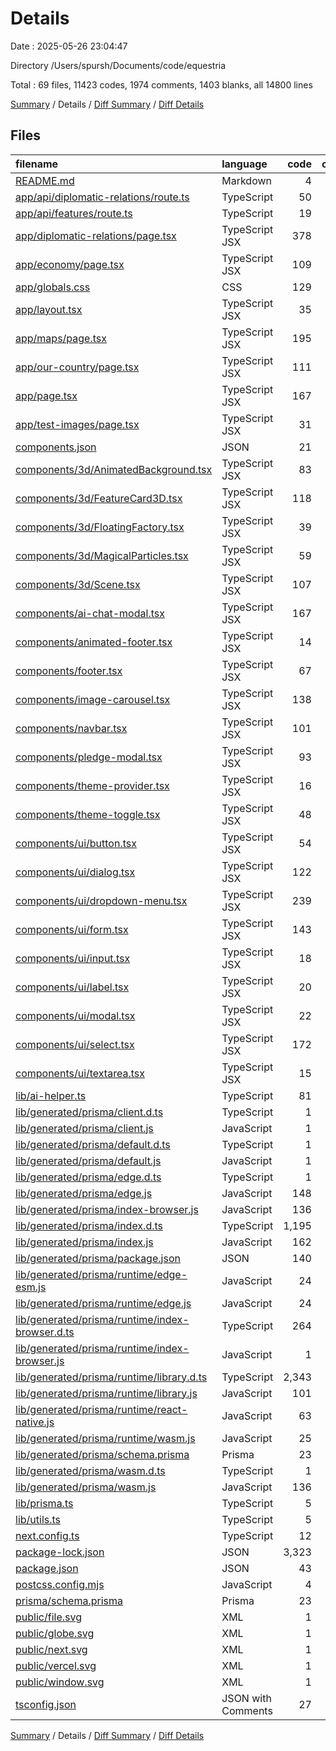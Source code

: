 # Details

Date : 2025-05-26 23:04:47

Directory /Users/spursh/Documents/code/equestria

Total : 69 files,  11423 codes, 1974 comments, 1403 blanks, all 14800 lines

[Summary](results.md) / Details / [Diff Summary](diff.md) / [Diff Details](diff-details.md)

## Files
| filename | language | code | comment | blank | total |
| :--- | :--- | ---: | ---: | ---: | ---: |
| [README.md](/README.md) | Markdown | 4 | 0 | 1 | 5 |
| [app/api/diplomatic-relations/route.ts](/app/api/diplomatic-relations/route.ts) | TypeScript | 50 | 0 | 7 | 57 |
| [app/api/features/route.ts](/app/api/features/route.ts) | TypeScript | 19 | 0 | 2 | 21 |
| [app/diplomatic-relations/page.tsx](/app/diplomatic-relations/page.tsx) | TypeScript JSX | 378 | 0 | 33 | 411 |
| [app/economy/page.tsx](/app/economy/page.tsx) | TypeScript JSX | 109 | 0 | 13 | 122 |
| [app/globals.css](/app/globals.css) | CSS | 129 | 1 | 9 | 139 |
| [app/layout.tsx](/app/layout.tsx) | TypeScript JSX | 35 | 0 | 4 | 39 |
| [app/maps/page.tsx](/app/maps/page.tsx) | TypeScript JSX | 195 | 0 | 19 | 214 |
| [app/our-country/page.tsx](/app/our-country/page.tsx) | TypeScript JSX | 111 | 0 | 15 | 126 |
| [app/page.tsx](/app/page.tsx) | TypeScript JSX | 167 | 0 | 17 | 184 |
| [app/test-images/page.tsx](/app/test-images/page.tsx) | TypeScript JSX | 31 | 0 | 2 | 33 |
| [components.json](/components.json) | JSON | 21 | 0 | 0 | 21 |
| [components/3d/AnimatedBackground.tsx](/components/3d/AnimatedBackground.tsx) | TypeScript JSX | 83 | 3 | 8 | 94 |
| [components/3d/FeatureCard3D.tsx](/components/3d/FeatureCard3D.tsx) | TypeScript JSX | 118 | 8 | 14 | 140 |
| [components/3d/FloatingFactory.tsx](/components/3d/FloatingFactory.tsx) | TypeScript JSX | 39 | 5 | 7 | 51 |
| [components/3d/MagicalParticles.tsx](/components/3d/MagicalParticles.tsx) | TypeScript JSX | 59 | 2 | 6 | 67 |
| [components/3d/Scene.tsx](/components/3d/Scene.tsx) | TypeScript JSX | 107 | 2 | 6 | 115 |
| [components/ai-chat-modal.tsx](/components/ai-chat-modal.tsx) | TypeScript JSX | 167 | 0 | 17 | 184 |
| [components/animated-footer.tsx](/components/animated-footer.tsx) | TypeScript JSX | 14 | 0 | 2 | 16 |
| [components/footer.tsx](/components/footer.tsx) | TypeScript JSX | 67 | 0 | 5 | 72 |
| [components/image-carousel.tsx](/components/image-carousel.tsx) | TypeScript JSX | 138 | 0 | 14 | 152 |
| [components/navbar.tsx](/components/navbar.tsx) | TypeScript JSX | 101 | 0 | 9 | 110 |
| [components/pledge-modal.tsx](/components/pledge-modal.tsx) | TypeScript JSX | 93 | 0 | 28 | 121 |
| [components/theme-provider.tsx](/components/theme-provider.tsx) | TypeScript JSX | 16 | 0 | 2 | 18 |
| [components/theme-toggle.tsx](/components/theme-toggle.tsx) | TypeScript JSX | 48 | 1 | 9 | 58 |
| [components/ui/button.tsx](/components/ui/button.tsx) | TypeScript JSX | 54 | 0 | 6 | 60 |
| [components/ui/dialog.tsx](/components/ui/dialog.tsx) | TypeScript JSX | 122 | 0 | 14 | 136 |
| [components/ui/dropdown-menu.tsx](/components/ui/dropdown-menu.tsx) | TypeScript JSX | 239 | 0 | 19 | 258 |
| [components/ui/form.tsx](/components/ui/form.tsx) | TypeScript JSX | 143 | 0 | 25 | 168 |
| [components/ui/input.tsx](/components/ui/input.tsx) | TypeScript JSX | 18 | 0 | 4 | 22 |
| [components/ui/label.tsx](/components/ui/label.tsx) | TypeScript JSX | 20 | 0 | 5 | 25 |
| [components/ui/modal.tsx](/components/ui/modal.tsx) | TypeScript JSX | 22 | 0 | 2 | 24 |
| [components/ui/select.tsx](/components/ui/select.tsx) | TypeScript JSX | 172 | 0 | 14 | 186 |
| [components/ui/textarea.tsx](/components/ui/textarea.tsx) | TypeScript JSX | 15 | 0 | 4 | 19 |
| [lib/ai-helper.ts](/lib/ai-helper.ts) | TypeScript | 81 | 0 | 16 | 97 |
| [lib/generated/prisma/client.d.ts](/lib/generated/prisma/client.d.ts) | TypeScript | 1 | 0 | 0 | 1 |
| [lib/generated/prisma/client.js](/lib/generated/prisma/client.js) | JavaScript | 1 | 2 | 1 | 4 |
| [lib/generated/prisma/default.d.ts](/lib/generated/prisma/default.d.ts) | TypeScript | 1 | 0 | 0 | 1 |
| [lib/generated/prisma/default.js](/lib/generated/prisma/default.js) | JavaScript | 1 | 2 | 1 | 4 |
| [lib/generated/prisma/edge.d.ts](/lib/generated/prisma/edge.d.ts) | TypeScript | 1 | 0 | 0 | 1 |
| [lib/generated/prisma/edge.js](/lib/generated/prisma/edge.js) | JavaScript | 148 | 21 | 27 | 196 |
| [lib/generated/prisma/index-browser.js](/lib/generated/prisma/index-browser.js) | JavaScript | 136 | 21 | 26 | 183 |
| [lib/generated/prisma/index.d.ts](/lib/generated/prisma/index.d.ts) | TypeScript | 1,195 | 943 | 286 | 2,424 |
| [lib/generated/prisma/index.js](/lib/generated/prisma/index.js) | JavaScript | 162 | 23 | 32 | 217 |
| [lib/generated/prisma/package.json](/lib/generated/prisma/package.json) | JSON | 140 | 0 | 0 | 140 |
| [lib/generated/prisma/runtime/edge-esm.js](/lib/generated/prisma/runtime/edge-esm.js) | JavaScript | 24 | 3 | 8 | 35 |
| [lib/generated/prisma/runtime/edge.js](/lib/generated/prisma/runtime/edge.js) | JavaScript | 24 | 3 | 8 | 35 |
| [lib/generated/prisma/runtime/index-browser.d.ts](/lib/generated/prisma/runtime/index-browser.d.ts) | TypeScript | 264 | 20 | 87 | 371 |
| [lib/generated/prisma/runtime/index-browser.js](/lib/generated/prisma/runtime/index-browser.js) | JavaScript | 1 | 14 | 2 | 17 |
| [lib/generated/prisma/runtime/library.d.ts](/lib/generated/prisma/runtime/library.d.ts) | TypeScript | 2,343 | 846 | 459 | 3,648 |
| [lib/generated/prisma/runtime/library.js](/lib/generated/prisma/runtime/library.js) | JavaScript | 101 | 16 | 30 | 147 |
| [lib/generated/prisma/runtime/react-native.js](/lib/generated/prisma/runtime/react-native.js) | JavaScript | 63 | 5 | 16 | 84 |
| [lib/generated/prisma/runtime/wasm.js](/lib/generated/prisma/runtime/wasm.js) | JavaScript | 25 | 3 | 8 | 36 |
| [lib/generated/prisma/schema.prisma](/lib/generated/prisma/schema.prisma) | Prisma | 23 | 4 | 6 | 33 |
| [lib/generated/prisma/wasm.d.ts](/lib/generated/prisma/wasm.d.ts) | TypeScript | 1 | 0 | 0 | 1 |
| [lib/generated/prisma/wasm.js](/lib/generated/prisma/wasm.js) | JavaScript | 136 | 21 | 26 | 183 |
| [lib/prisma.ts](/lib/prisma.ts) | TypeScript | 5 | 1 | 5 | 11 |
| [lib/utils.ts](/lib/utils.ts) | TypeScript | 5 | 0 | 2 | 7 |
| [next.config.ts](/next.config.ts) | TypeScript | 12 | 0 | 3 | 15 |
| [package-lock.json](/package-lock.json) | JSON | 3,323 | 0 | 1 | 3,324 |
| [package.json](/package.json) | JSON | 43 | 0 | 1 | 44 |
| [postcss.config.mjs](/postcss.config.mjs) | JavaScript | 4 | 0 | 2 | 6 |
| [prisma/schema.prisma](/prisma/schema.prisma) | Prisma | 23 | 4 | 7 | 34 |
| [public/file.svg](/public/file.svg) | XML | 1 | 0 | 0 | 1 |
| [public/globe.svg](/public/globe.svg) | XML | 1 | 0 | 0 | 1 |
| [public/next.svg](/public/next.svg) | XML | 1 | 0 | 0 | 1 |
| [public/vercel.svg](/public/vercel.svg) | XML | 1 | 0 | 0 | 1 |
| [public/window.svg](/public/window.svg) | XML | 1 | 0 | 0 | 1 |
| [tsconfig.json](/tsconfig.json) | JSON with Comments | 27 | 0 | 1 | 28 |

[Summary](results.md) / Details / [Diff Summary](diff.md) / [Diff Details](diff-details.md)